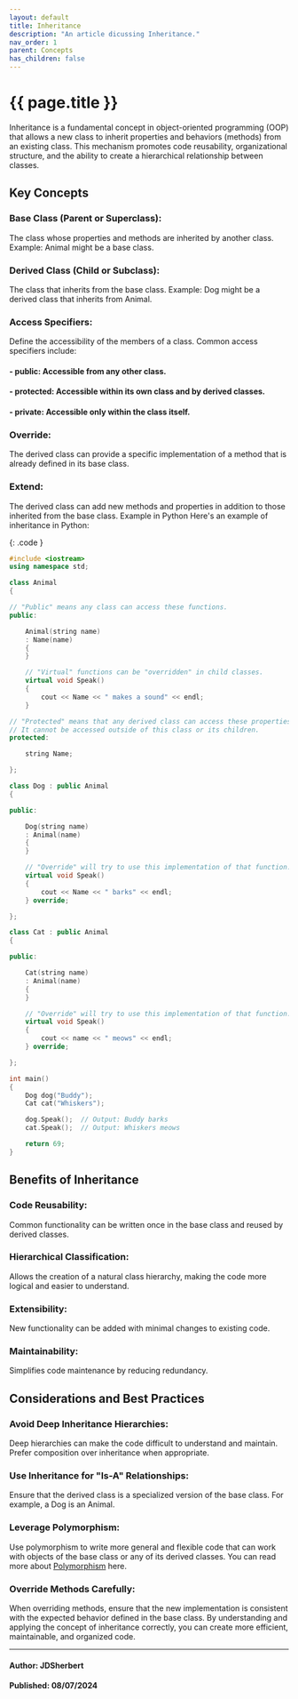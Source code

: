 ```yaml
---
layout: default
title: Inheritance
description: "An article dicussing Inheritance."
nav_order: 1
parent: Concepts
has_children: false
---
```


{{ page.title }}
======================

Inheritance is a fundamental concept in object-oriented programming (OOP) that allows a new class to inherit properties and behaviors (methods) from an existing class. This mechanism promotes code reusability, organizational structure, and the ability to create a hierarchical relationship between classes.

## Key Concepts

### Base Class (Parent or Superclass):
The class whose properties and methods are inherited by another class.
Example: Animal might be a base class.

### Derived Class (Child or Subclass):
The class that inherits from the base class.
Example: Dog might be a derived class that inherits from Animal.

### Access Specifiers:
Define the accessibility of the members of a class. Common access specifiers include:
#### - public: Accessible from any other class.
#### - protected: Accessible within its own class and by derived classes.
#### - private: Accessible only within the class itself.

### Override:
The derived class can provide a specific implementation of a method that is already defined in its base class.

### Extend:
The derived class can add new methods and properties in addition to those inherited from the base class.
Example in Python
Here's an example of inheritance in Python:

{: .code }
```cpp
#include <iostream>
using namespace std;

class Animal
{

// "Public" means any class can access these functions.
public:

    Animal(string name)
    : Name(name)
    {
    }

    // "Virtual" functions can be "overridden" in child classes.
    virtual void Speak()
    {
        cout << Name << " makes a sound" << endl;
    }

// "Protected" means that any derived class can access these properties.
// It cannot be accessed outside of this class or its children.
protected:

    string Name;

};

class Dog : public Animal
{

public:

    Dog(string name)
    : Animal(name)
    {
    }

    // "Override" will try to use this implementation of that function.
    virtual void Speak()
    {
        cout << Name << " barks" << endl;
    } override;

};

class Cat : public Animal
{

public:

    Cat(string name)
    : Animal(name)
    {
    }

    // "Override" will try to use this implementation of that function.
    virtual void Speak()
    {
        cout << name << " meows" << endl;
    } override;

};

int main()
{
    Dog dog("Buddy");
    Cat cat("Whiskers");

    dog.Speak();  // Output: Buddy barks
    cat.Speak();  // Output: Whiskers meows

    return 69;
}
```

## Benefits of Inheritance

### Code Reusability: 
Common functionality can be written once in the base class and reused by derived classes.

### Hierarchical Classification:
Allows the creation of a natural class hierarchy, making the code more logical and easier to understand.

### Extensibility:
New functionality can be added with minimal changes to existing code.

### Maintainability:
Simplifies code maintenance by reducing redundancy.

## Considerations and Best Practices

### Avoid Deep Inheritance Hierarchies:
Deep hierarchies can make the code difficult to understand and maintain. Prefer composition over inheritance when appropriate.

### Use Inheritance for "Is-A" Relationships:
Ensure that the derived class is a specialized version of the base class. For example, a Dog is an Animal.

### Leverage Polymorphism:
Use polymorphism to write more general and flexible code that can work with objects of the base class or any of its derived classes.
You can read more about [Polymorphism](https://github.com/JDSherbert/Programming_HandBook/blob/main/docs/Concepts/Polymorphism/Polymorphism.md) here.

### Override Methods Carefully:
When overriding methods, ensure that the new implementation is consistent with the expected behavior defined in the base class.
By understanding and applying the concept of inheritance correctly, you can create more efficient, maintainable, and organized code.

---

#### Author: JDSherbert
#### Published: 08/07/2024

